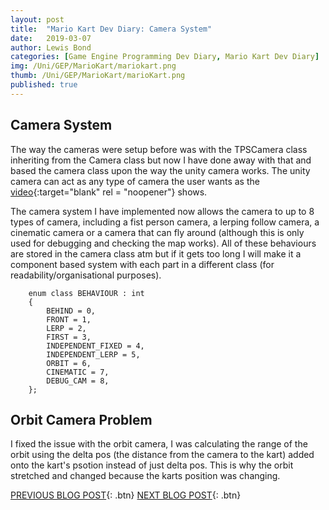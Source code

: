 ```yaml
---
layout: post
title:  "Mario Kart Dev Diary: Camera System"
date:   2019-03-07
author: Lewis Bond
categories: [Game Engine Programming Dev Diary, Mario Kart Dev Diary]
img: /Uni/GEP/MarioKart/mariokart.png
thumb: /Uni/GEP/MarioKart/marioKart.png
published: true
---
```

<!--more-->

## Camera System

The way the cameras were setup before was with the TPSCamera class inheriting from the Camera class but now I have done away with that and based the camera class upon the way the unity camera works. The unity camera can act as any type of camera the user wants as the [video](https://youtu.be/xvyrzwwU1DE){:target="blank" rel = "noopener"} shows.

The camera system I have implemented now allows the camera to up to 8 types of camera, including a fist person camera, a lerping follow camera, a cinematic camera or a camera that can fly around (although this is only used for debugging and checking the map works). All of these behaviours are stored in the camera class atm but if it gets too long I will make it a component based system with each part in a different class (for readability/organisational purposes).

~~~
	enum class BEHAVIOUR : int
	{
		BEHIND = 0,
		FRONT = 1,
		LERP = 2,
		FIRST = 3,
		INDEPENDENT_FIXED = 4,
		INDEPENDENT_LERP = 5,
		ORBIT = 6,
		CINEMATIC = 7,
		DEBUG_CAM = 8,
	};
~~~

## Orbit Camera Problem

I fixed the issue with the orbit camera, I was calculating the range of the orbit using the delta pos (the distance from the camera to the kart) added onto the kart's psotion instead of just delta pos. This is why the orbit stretched and changed because the karts position was changing.  

[PREVIOUS BLOG POST](https://lbondi7.github.io/game%20engine%20programming%20dev%20diary/mario%20kart%20dev%20diary/gep-mariokart-4){: .btn} [NEXT BLOG POST](https://lbondi7.github.io/game%20engine%20programming%20dev%20diary/mario%20kart%20dev%20diary/gep-mariokart-6){: .btn}
